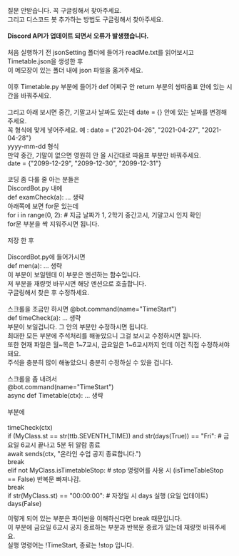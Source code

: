 질문 안받습니다. 꼭 구글링해서 찾아주세요.<br>
그리고 디스코드 봇 추가하는 방법도 구글링해서 찾아주세요.
<br><br>
**Discord API가 업데이트 되면서 오류가 발생했습니다.**
<br><br>
처음 실행하기 전 jsonSetting 폴더에 들어가 readMe.txt를 읽어보시고 Timetable.json을 생성한 후<br>
이 메모장이 있는 폴더 내에 json 파일을 옮겨주세요.
<br><br>
이후 Timetable.py 부분에 들어가 def 어쩌구 안 return 부분의 쌍따옴표 안에 있는 시간을 바꿔주세요.
<br><br>
그리고 아래 보시면 중간, 기말고사 날짜도 있는데 date = {} 안에 있는 날짜를 변경해주세요.<br>
꼭 형식에 맞게 넣어주세요. 예 : date = {"2021-04-26", "2021-04-27", "2021-04-28"}<br>
yyyy-mm-dd 형식<br>
만약 중간, 기말이 없으면 영원히 안 올 시간대로 따옴표 부분만 바꿔주세요.<br>
date = {"2099-12-29", "2099-12-30", "2099-12-31"}
<br><br>
코딩 좀 다룰 줄 아는 분들은<br>
DiscordBot.py 내에<br>
def examCheck(a): ... 생략<br>
아래쪽에 보면 for문 있는데<br>
for i in range(0, 2):  # 지금 날짜가 1, 2학기 중간고시, 기말고시 인지 확인<br>
for문 부분을 싹 지워주시면 됩니다.
<br><br>
저장 한 후
<br><br>
DiscordBot.py에 들어가시면<br>
def men(a): ... 생략<br>
이 부분이 보일텐데 이 부분은 멘션하는 함수입니다.<br>
저 부분을 재량껏 바꾸시면 해당 멘션으로 호출합니다.<br>
구글링해서 찾은 후 수정하세요.
<br><br>
 스크롤을 조금만 하시면
@bot.command(name="TimeStart")<br>
def timeCheck(a): ... 생략<br>
부분이 보일겁니다. 그 안의 부분만 수정하시면 됩니다.<br>
최대한 모든 부분에 주석처리를 해놓았으니 그걸 보시고 수정하시면 됩니다.<br>
또한 현재 파일은 월~목은 1~7교시, 금요일은 1~6교시까지 인데 이건 직접 수정하셔야 돼요.<br>
주석을 충분히 많이 해놓았으니 충분히 수정하실 수 있을 겁니다.<br>
<br>
스크롤을 좀 내려서<br>
@bot.command(name="TimeStart")<br>
async def Timetable(ctx): ... 생략
<br><br>
부분에
<br><br>
timeCheck(ctx)<br>
        if (MyClass.st == str(ttb.SEVENTH_TIME)) and str(days(True)) == "Fri":  # 금요일 6교시 끝나고 5분 뒤 알람 종료<br>
            await sends(ctx, "온라인 수업 공지 종료합니다.")<br>
            break<br>
        elif not MyClass.isTimetableStop:  # stop 명령어를 사용 시 (isTimeTableStop == False) 반복문 빠져나감.<br>
            break<br>
        if str(MyClass.st) == "00:00:00":  # 자정일 시 days 실행 (요일 업데이트)<br>
            days(False)<br>

이렇게 되어 있는 부분은 파이썬을 이해하신다면 break 때문입니다.<br>
이 부분에 금요일 6교시 공지 종료하는 부분과 반복문 종료가 있는데 재량껏 바꿔주세요.<br>
실행 명령어는 !TimeStart, 종료는 !stop 입니다.
